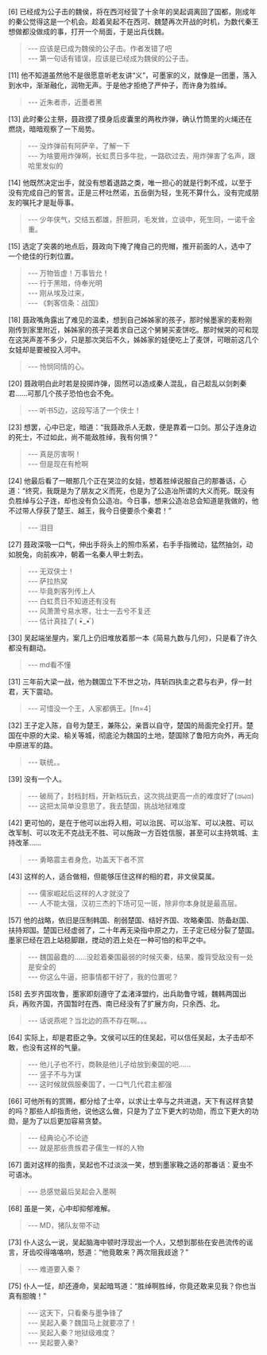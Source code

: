 
[6] 已经成为公子击的魏侯，将在西河经营了十余年的吴起调离回了国都，刚成年的秦公觉得这是一个机会。趁着吴起不在西河、魏楚再次开战的时机，为数代秦王想做都没做成的事，打开一个局面，于是出兵伐魏。
>--- 应该是已成为魏侯的公子击。作者发错了吧<br>
>--- 第一句话有错误，应该是已经成为魏侯的公子击。<br>

[11] 他不知道虽然他不是很愿意听老友讲“义”，可墨家的义，就像是一团墨，落入到水中，渐渐融化，润物无声。于是他才拒绝了严仲子，而许身为胜绰。
>--- 近朱者赤，近墨者黑<br>

[13] 此时秦公主祭，聂政摸了摸身后皮囊里的两枚炸弹，确认竹筒里的火绳还在燃烧，暗暗观察了一下局势。
>--- 没炸弹前有阿萨辛，了解一下<br>
>--- 为啥要用炸弹啊，长虹贯日多牛批，一路砍过去，用炸弹害了名声，跟哈里发似的<br>

[14] 他既然决定出手，就没有想着退路之类，唯一担心的就是行刺不成，以至于没有完成自己的誓言。正是三杯吐然诺，五岳倒为轻，生死不算什么，没有完成朋友的嘱托才是耻辱事。
>--- 少年侠气，交结五都雄，肝胆洞，毛发耸，立谈中，死生同，一诺千金重。<br>

[15] 选定了突袭的地点后，聂政向下掩了掩自己的兜帽，推开前面的人，选中了一个绝佳的行刺位置。
>--- 万物皆虚！万事皆允！<br>
>--- 行于黑暗，侍奉光明<br>
>--- 刚从埃及过来，<br>
>--- 《刺客信条：战国》<br>

[18] 聂政嘴角露出了难见的温柔，想到自己姊姊家的孩子，那时候墨家的麦粉刚刚传到家里附近，姊姊家的孩子哭着求自己这个舅舅买麦饼吃。那时候哭的可和现在这哭声差不多少，只是那次哭后不久，姊姊家的娃便吃上了麦饼，可眼前这几个女娃却是要被投入河中。
>--- 怜悯同情的心。<br>

[20] 聂政明白此时若是投掷炸弹，固然可以造成秦人混乱，自己趁乱以剑刺秦君……可那几个孩子恐怕也会不免。
>--- 听书5边，这段写活了一个侠士！<br>

[23] 想罢，心中已定，暗道：“我聂政杀人无数，便是靠着一口剑。那公子连身边的死士，不过如此，尚不能敌胜绰，我有何惧？”
>--- 真是厉害啊！<br>
>--- 但是现在有枪啊<br>

[24] 他最后看了一眼那几个正在哭泣的女娃，想着胜绰说服自己的那番话，心道：“终究，我既是为了朋友之义而死，也是为了公造冶所谓的大义而死。既没有负胜绰与公子连，却也没有负公造冶。今日事，想来公造冶总会知道是我做的，他不过带人俘获了楚王、越王，我今日便要杀个秦君！”
>--- 泪目<br>

[27] 聂政深吸一口气，伸出手将头上的照巾系紧，右手手指微动，猛然抽剑，动如脱兔，向前疾冲，朝着一名秦人甲士刺去。
>--- 无双侠士！<br>
>--- 萨拉热窝<br>
>--- 毕竟刺客列传上人<br>
>--- 白虹贯日不知道还有没有<br>
>--- 风萧萧兮易水寒，壮士一去兮不复还<br>
>--- 估计真挂了( •ิ_• ิ)<br>

[30] 吴起端坐屋内，案几上仍旧堆放着那一本《简易九数与几何》，只是看了许久都没有翻动。
>--- md看不懂<br>

[31] 三年前大梁一战，他为魏国立下不世之功，阵斩四执圭之君与右尹，俘一封君，天下震动。
>--- 可惜没一个王，人家都俩王。[fn=4]<br>

[32] 王子定入陈，自号为楚王，兼陈公，亲晋以自守，楚国的局面完全打开。楚国在中原的大梁、榆关等城，彻底沦为魏国的土地，楚国除了鲁阳方向外，再无向中原进军的路。
>--- 联统。。<br>

[39] 没有一个人。
>--- 破局了，封档封档，开新档玩去，这次挑战更高一点的难度好了(ಡωಡ)<br>
>--- 这把太简单没意思了，我去楚国，挑战地狱难度<br>

[42] 更可怕的，是在于他可以出将入相，可以治民、可以治军、可以决胜、可以改军制、可以攻无不克战无不胜、可以施政一方百姓信服，甚至可以主持筑城、主持改革……
>--- 勇略震主者身危，功盖天下者不赏<br>

[43] 这样的人，适合做相，但能够压住这样的相的君，非文侯莫属。
>--- 儒家崛起后这样的人才就没了<br>
>--- 人不能太强，汉初三杰的下场可见一斑，除非你本身就是最高层。<br>

[57] 他的战略，依旧是压制韩国、削弱楚国、结好齐国、攻略秦国、防备赵国、扶持郑国。楚国已经虚弱了，二十年再无染指中原之力，王子定已经分裂了楚国。墨家已经在泗上站稳脚跟，搅动的泗上处在一种可怕的和平之中。
>--- 魏国最蠢的……没趁着秦国最弱的时候灭秦，结果，腹背受敌没有一处是安全的<br>
>--- 你这么牛逼，把事情都干好了，我的位置呢？<br>

[58] 去岁齐国攻鲁，墨家即刻遵守了孟渚泽盟约，出兵助鲁守城，魏韩两国出兵，再败齐国，齐国暂时在西、南已经没有了扩展方向，只余西、北。
>--- 话说燕呢？当北边的燕不存在啊。。。<br>

[64] 实际上，却是君臣之争。文侯可以压的住吴起，可以信任吴起，太子击却不敢，也没有这样的气量。
>--- 他儿子也不行，商鞅是他儿子给放到秦国的吧……<br>
>--- 竖子不与为谋<br>
>--- 这时候就佩服秦国了，一口气几代君主都强<br>

[66] 可他所有的赏赐，都分给了士卒，以求让士卒与之共进退，天下有这样贪婪的吗？那些人却指责他，说他这么做，只是为了立下更大的功勋，而立下更大的功勋，是为了以后更加容易贪婪。
>--- 经典论心不论迹<br>
>--- 就是那些贵族君子儒生一样的人物<br>

[67] 面对这样的指责，吴起也不过淡淡一笑，想到墨家鞔之适的那番话：夏虫不可语冰。
>--- 总感觉最后吴起会入墨啊<br>

[68] 虽是一笑，心中却抑郁难解。
>--- MD，猪队友带不动<br>

[73] 仆人这么一说，吴起脑海中顿时浮现出一个人，又想到那些在安邑流传的谣言，牙齿咬得咯咯响，怒道：“他竟敢来？两次阻我歧途？”
>--- 难道要入秦？<br>

[75] 仆人一怔，却还遵命，吴起暗骂道：“胜绰啊胜绰，你竟还敢来见我？你也当真有胆魄！”
>--- 这天下，只看秦与墨争锋了<br>
>--- 吴起入秦？魏国马上就要凉了！<br>
>--- 吴起入秦？地狱级难度？<br>
>--- 吴起要入秦?<br>
